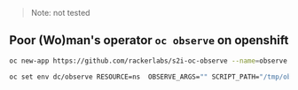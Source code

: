 > Note:  not tested 

## Poor (Wo)man's operator  `oc observe` on openshift
```sh
oc new-app https://github.com/rackerlabs/s2i-oc-observe --name=observe --build-env=OPENSHIFT_CLIENT_VERSION=v3.11.0,OPENSHIFT_CLIENT_HASH=0cbc58b
```


```sh
oc set env dc/observe RESOURCE=ns  OBSERVE_ARGS="" SCRIPT_PATH="/tmp/observe.sh"
```


